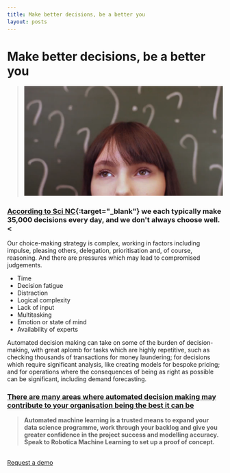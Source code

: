 ```yaml
---
title: Make better decisions, be a better you
layout: posts
---
```


# Make better decisions, be a better you
>![Question marks](/images/question-marks.png) <br />

### [According to Sci NC](http://science.unctv.org/content/reportersblog/choices){:target="_blank"} we  each typically make 35,000 decisions every day, and we don't always choose well. <


Our choice-making strategy is complex, working in factors including impulse, pleasing others, delegation, prioritisation and, of course, reasoning.  And there are pressures which may lead to compromised judgements.

- Time
- Decision fatigue
- Distraction
- Logical complexity
- Lack of input
- Multitasking
- Emotion or state of mind
- Availability of experts

Automated decision making can take on some of the burden of decision-making, with great aplomb for tasks which are highly repetitive, such as checking thousands of transactions for money laundering; for decisions which require significant analysis, like creating models for bespoke pricing; and for operations where the consequences of being as right as possible can be significant, including demand forecasting.

### [There are many areas where automated decision making may contribute to your organisation being the best it can be](/posts/opportunities) 

>**Automated machine learning is a trusted means to expand your data science programme, work through your backlog and give you greater confidence in the project success and modelling accuracy.  Speak to Robotica Machine Learning to set up a proof of concept.**
<br />
<a href = '/contact' class = 'button'>Request a demo</a>
<br />
